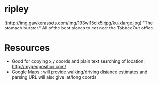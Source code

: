 ripley
======
!(http://img.gawkerassets.com/img/193wi15clx5irjpg/ku-xlarge.jpg)
"The stomach burster." All of the best places to eat near the TabbedOut office. 

Resources
=======

- Good for copying x,y coords and plain text searching of location: http://mygeoposition.com/
- Google Maps : will provide walking/driving distance estimates and parsing URL will also give lat/long coords